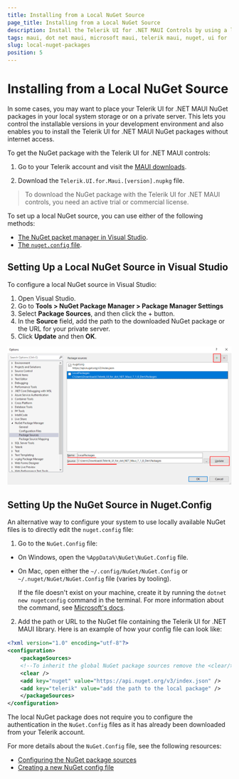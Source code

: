 ```yaml
---
title: Installing from a Local NuGet Source
page_title: Installing from a Local NuGet Source
description: Install the Telerik UI for .NET MAUI Controls by using a locally available NuGet file with the controls.
tags: maui, dot net maui, microsoft maui, telerik maui, nuget, ui for .net maui controls, windows, mac, install, telerik .net maui, visual studio
slug: local-nuget-packages
position: 5
---
```


# Installing from a Local NuGet Source

In some cases, you may want to place your Telerik UI for .NET MAUI NuGet packages in your local system storage or on a private server. This lets you control the installable versions in your development environment and also enables you to install the Telerik UI for .NET MAUI NuGet packages without internet access.

To get the NuGet package with the Telerik UI for .NET MAUI controls:

1. Go to your Telerik account and visit the [MAUI downloads](https://www.telerik.com/account/downloads/product-download?product=MAUI).

1. Download the `Telerik.UI.for.Maui.[version].nupkg` file.

>To download the NuGet package with the Telerik UI for .NET MAUI controls, you need an active trial or commercial license.

To set up a local NuGet source, you can use either of the following methods:
* [The NuGet packet manager in Visual Studio](#setting-up-a-local-nuget-source-in-visual-studio).
* [The `nuget.config` file](#setting-up-the-nuget-source-in-nugetconfig).

## Setting Up a Local NuGet Source in Visual Studio

To configure a local NuGet source in Visual Studio:

1. Open Visual Studio.
1. Go to **Tools > NuGet Package Manager > Package Manager Settings**
1. Select **Package Sources**, and then click the + button.
1. In the **Source** field, add the path to the downloaded NuGet package or the URL for your private server.
1. Click **Update** and then **OK**.

  ![Package Sources field with the checked Telerik NuGet option](../../installation/images/local-packages.png)

## Setting Up the NuGet Source in Nuget.Config

An alternative way to configure your system to use locally available NuGet files is to directly edit the `nuget.config` file:

1. Go to the `NuGet.Config` file:

  * On Windows, open the `%AppData%\NuGet\NuGet.Config` file.
  * On Mac, open either the  `~/.config/NuGet/NuGet.Config` or `~/.nuget/NuGet/NuGet.Config` file (varies by tooling).

    If the file doesn't exist on your machine, create it by running the `dotnet new nugetconfig` command in the terminal. For more information about the command, see <a href="https://learn.microsoft.com/en-us/dotnet/core/tools/dotnet-new" target="blank">Microsoft's docs</a>.

2. Add the path or URL to the NuGet file containing the Telerik UI for .NET MAUI library. Here is an example of how your config file can look like:

```xml
<?xml version="1.0" encoding="utf-8"?>
<configuration>
    <packageSources>
    <!--To inherit the global NuGet package sources remove the <clear/> line below -->
    <clear />
    <add key="nuget" value="https://api.nuget.org/v3/index.json" />
    <add key="telerik" value="add the path to the local package" />
    </packageSources>
</configuration>
```

The local NuGet package does not require you to configure the authentication in the `NuGet.Config` files as it has already been downloaded from your Telerik account.

For more details about the `NuGet.Config` file, see the following resources:
* <a href="https://learn.microsoft.com/en-us/nuget/reference/nuget-config-file#packagesources" target="_blank">Configuring the NuGet package sources</a>
* <a href="https://learn.microsoft.com/en-us/nuget/consume-packages/configuring-nuget-behavior#creating-a-new-config-file" target="_blank">Creating a new NuGet config file</a>